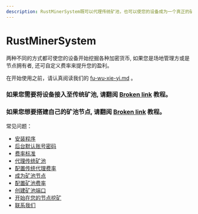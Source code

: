 ```yaml
---
description: RustMinerSystem既可以代理传统矿池，也可以使您的设备成为一个真正的矿池节点, 具体取决于您的需求。
---
```


# RustMinerSystem

两种不同的方式都可使您的设备开始挖掘各种加密货币,  如果您是场地管理方或是节点拥有者, 还可自定义费率来提升您的盈利。

在开始使用之前，请认真阅读我们的 [fu-wu-xie-yi.md](fu-wu-xie-yi.md "mention") 。

### 如果您需要将设备接入至传统矿池, 请翻阅 [Broken link](broken-reference "mention") 教程。

### 如果您想要搭建自己的矿池节点,  请翻阅 [Broken link](broken-reference "mention") 教程。



常见问题：

* [安装程序](rustminersystem/an-zhuang-cheng-xu.md)
* [后台默认账号密码](rustminersystem/mo-ren-zhang-hao-mi-ma.md)
* [费率标准](rustminersystem/feilbiao-zhun.md)
* [代理传统矿池](broken-reference)
* [配置传统代理费率](dai-li-chuan-tong-kuang-chi/pei-zhi-chuan-tong-dai-li-fei-l.md)
* [成为矿池节点](broken-reference)
* [配置矿池费率](cheng-wei-kuang-chi-jie-dian/pei-zhi-kuang-chi-fei-l.md)
* [创建矿池端口](cheng-wei-kuang-chi-jie-dian/chuang-jian-kuang-chi-duan-kou.md)
* [开始在您的节点挖矿](cheng-wei-kuang-chi-jie-dian/kai-shi-zai-nin-de-jie-dian-wa-kuang.md)
* [联系我们](lian-xi-wo-men.md)
